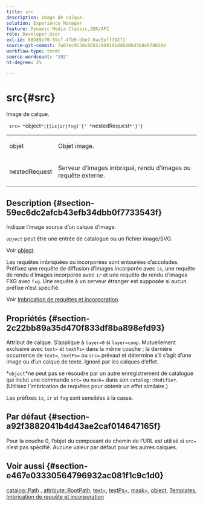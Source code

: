 ```yaml
---
title: src
description: Image de calque.
solution: Experience Manager
feature: Dynamic Media Classic,SDK/API
role: Developer,User
exl-id: 88b89e70-59cf-4fb9-bbe7-0ac5eff792f1
source-git-commit: 7a07ec9550c0685c908191dd6806d5b84678820d
workflow-type: tm+mt
source-wordcount: '192'
ht-degree: 2%

---
```


# src{#src}

Image de calque.

` src= *`object`*|{[is|ir|fxg]'{' *`nestedRequest`*'}'}`

<table id="simpletable_59104309B8284B21ABCE7DC95BF5A273"> 
 <tr class="strow"> 
  <td class="stentry"> <p> <span class="varname"> objet </span> </p> </td> 
  <td class="stentry"> <p>Objet image. </p> </td> 
 </tr> 
 <tr class="strow"> 
  <td class="stentry"> <p> <span class="varname"> nestedRequest </span> </p> </td> 
  <td class="stentry"> <p>Serveur d’images imbriqué, rendu d’images ou requête externe. </p> </td> 
 </tr> 
</table>

## Description {#section-59ec6dc2afcb43efb34dbb0f7733543f}

Indique l’image source d’un calque d’image.

*`object`* peut être une entrée de catalogue ou un fichier image/SVG.

Voir [object](../../../../../is-api/http-ref/image-serving-api-ref/c-http-protocol-reference/c-data-types/r-object.md#reference-2591bd24548d462782c68d138ef795a0).

Les requêtes imbriquées ou incorporées sont entourées d’accolades. Préfixez une requête de diffusion d’images incorporée avec `is`, une requête de rendu d’images incorporée avec `ir` et une requête de rendu d’images FXG avec `fxg`. Une requête à un serveur étranger est supposée si aucun préfixe n’est spécifié.

Voir [Imbrication de requêtes et incorporation](../../../../../is-api/http-ref/image-serving-api-ref/c-http-protocol-reference/c-syntax-and-features/r-request-nesting-and-embedding.md#reference-38ec66d4062046589e16c39bf1c6049b).

## Propriétés {#section-2c22bb89a35d470f833df8ba898efd93}

Attribut de calque. S’applique à `layer=0` si `layer=comp`. Mutuellement exclusive avec `text=` et `textPs=` dans la même couche ; la dernière occurrence de `text=`, `textPs=` ou `src=` prévaut et détermine s’il s’agit d’une image ou d’un calque de texte. Ignoré par les calques d’effet.

*`object`*ne peut pas se résoudre par un autre enregistrement de catalogue qui inclut une commande `src=` ou `mask=` dans son `catalog::Modifier`. (Utilisez l’imbrication de requêtes pour obtenir un effet similaire.)

Les préfixes `is`, `ir` et `fxg` sont sensibles à la casse.

## Par défaut {#section-a92f3882041b4d43ae2caf014647165f}

Pour la couche 0, l’objet du composant de chemin de l’URL est utilisé si `src=` n’est pas spécifié. Aucune valeur par défaut pour les autres calques.

## Voir aussi {#section-e467e03330564796932ac081f1c9c1d0}

[catalog::Path](/help/aem-is-ir-api/is-api/image-catalog/image-serving-api-ref/c-image-catalog-reference/c-image-svg-data-reference/c-image-data-reference/r-path-cat.md) , [attribute::RootPath](../../../../../is-api/image-catalog/image-serving-api-ref/c-image-catalog-reference/c-attributes-reference/r-rootpath.md#reference-17d57e5967be403b8408fa7214017494), [text=](../../../../../is-api/http-ref/image-serving-api-ref/c-http-protocol-reference/c-command-reference/r-text.md#reference-84634052e48548539a1ef63cbe41f22f), [textPs=](../../../../../is-api/http-ref/image-serving-api-ref/c-http-protocol-reference/c-command-reference/r-textps.md#reference-4209a2a6169f44278da2647cfb0cd767), [mask=](../../../../../is-api/http-ref/image-serving-api-ref/c-http-protocol-reference/c-command-reference/r-mask.md#reference-922254e027404fb890b850e2723ee06e), [object](../../../../../is-api/http-ref/image-serving-api-ref/c-http-protocol-reference/c-data-types/r-object.md#reference-2591bd24548d462782c68d138ef795a0), [Templates](../../../../../is-api/http-ref/image-serving-api-ref/c-http-protocol-reference/c-templates/c-templates.md#concept-3cd2d2adae0e41b2979b9640244d4d3e), [Imbrication de requête et incorporation](../../../../../is-api/http-ref/image-serving-api-ref/c-http-protocol-reference/c-syntax-and-features/r-request-nesting-and-embedding.md#reference-38ec66d4062046589e16c39bf1c6049b)
